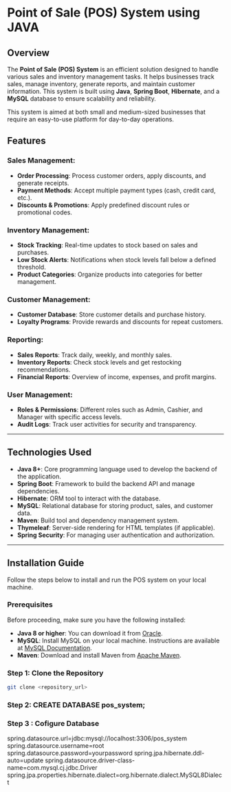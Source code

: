 # Point of Sale (POS) System using JAVA

## Overview

The **Point of Sale (POS) System** is an efficient solution designed to handle various sales and inventory management tasks. It helps businesses track sales, manage inventory, generate reports, and maintain customer information. This system is built using **Java**, **Spring Boot**, **Hibernate**, and a **MySQL** database to ensure scalability and reliability.

This system is aimed at both small and medium-sized businesses that require an easy-to-use platform for day-to-day operations.

## Features

### Sales Management:
- **Order Processing**: Process customer orders, apply discounts, and generate receipts.
- **Payment Methods**: Accept multiple payment types (cash, credit card, etc.).
- **Discounts & Promotions**: Apply predefined discount rules or promotional codes.

### Inventory Management:
- **Stock Tracking**: Real-time updates to stock based on sales and purchases.
- **Low Stock Alerts**: Notifications when stock levels fall below a defined threshold.
- **Product Categories**: Organize products into categories for better management.

### Customer Management:
- **Customer Database**: Store customer details and purchase history.
- **Loyalty Programs**: Provide rewards and discounts for repeat customers.

### Reporting:
- **Sales Reports**: Track daily, weekly, and monthly sales.
- **Inventory Reports**: Check stock levels and get restocking recommendations.
- **Financial Reports**: Overview of income, expenses, and profit margins.

### User Management:
- **Roles & Permissions**: Different roles such as Admin, Cashier, and Manager with specific access levels.
- **Audit Logs**: Track user activities for security and transparency.

---

## Technologies Used

- **Java 8+**: Core programming language used to develop the backend of the application.
- **Spring Boot**: Framework to build the backend API and manage dependencies.
- **Hibernate**: ORM tool to interact with the database.
- **MySQL**: Relational database for storing product, sales, and customer data.
- **Maven**: Build tool and dependency management system.
- **Thymeleaf**: Server-side rendering for HTML templates (if applicable).
- **Spring Security**: For managing user authentication and authorization.

---

## Installation Guide

Follow the steps below to install and run the POS system on your local machine.

### Prerequisites

Before proceeding, make sure you have the following installed:

- **Java 8 or higher**: You can download it from [Oracle](https://www.oracle.com/java/technologies/javase-jdk11-downloads.html).
- **MySQL**: Install MySQL on your local machine. Instructions are available at [MySQL Documentation](https://dev.mysql.com/doc/).
- **Maven**: Download and install Maven from [Apache Maven](https://maven.apache.org/download.cgi).

### Step 1: Clone the Repository

```bash
git clone <repository_url>
````
### Step 2: CREATE DATABASE pos_system;


### Step 3 : Cofigure Database

spring.datasource.url=jdbc:mysql://localhost:3306/pos_system
spring.datasource.username=root
spring.datasource.password=yourpassword
spring.jpa.hibernate.ddl-auto=update
spring.datasource.driver-class-name=com.mysql.cj.jdbc.Driver
spring.jpa.properties.hibernate.dialect=org.hibernate.dialect.MySQL8Dialect

